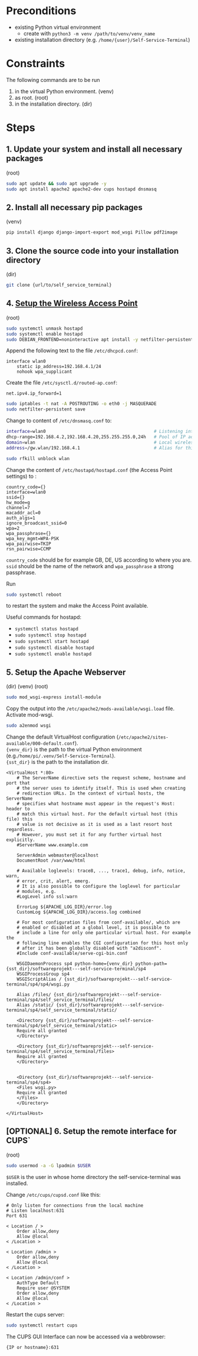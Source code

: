 # Preconditions
- existing Python virtual environment
  - create with `python3 -m venv /path/to/venv/venv_name`
- existing installation directory (e.g. `/home/{user}/Self-Service-Terminal`)

# Constraints
The following commands are to be run
1. in the virtual Python environment. (venv)
2. as root. (root)
3. in the installation directory. (dir)

# Steps
## 1. Update your system and install all necessary packages
(root)  
```bash
sudo apt update && sudo apt upgrade -y  
sudo apt install apache2 apache2-dev cups hostapd dnsmasq  
```

## 2. Install all necessary pip packages
(venv)  
```bash
pip install django django-import-export mod_wsgi Pillow pdf2image  
```

## 3. Clone the source code into your installation directory
(dir)  
```bash
git clone {url/to/self_service_terminal}
```  

## 4. [Setup the Wireless Access Point](https://www.raspberrypi.org/documentation/configuration/wireless/access-point-routed.md)
(root)  

```bash
sudo systemctl unmask hostapd
sudo systemctl enable hostapd
sudo DEBIAN_FRONTEND=noninteractive apt install -y netfilter-persistent iptables-persistent
```

Append the following text to the file `/etc/dhcpcd.conf`:
```
interface wlan0
    static ip_address=192.168.4.1/24
    nohook wpa_supplicant
```

Create the file `/etc/sysctl.d/routed-ap.conf`:
```
net.ipv4.ip_forward=1
```

```bash
sudo iptables -t nat -A POSTROUTING -o eth0 -j MASQUERADE
sudo netfilter-persistent save
```

Change to content of `/etc/dnsmasq.conf` to:
```bash
interface=wlan0                                         # Listening interface
dhcp-range=192.168.4.2,192.168.4.20,255.255.255.0,24h   # Pool of IP addresses served via DHCP
domain=wlan                                             # Local wireless DNS domain
address=/gw.wlan/192.168.4.1                            # Alias for this router
```

```bash
sudo rfkill unblock wlan
```

Change the content of `/etc/hostapd/hostapd.conf` (the Access Point settings) to :
```
country_code={}
interface=wlan0
ssid={}
hw_mode=g
channel=7
macaddr_acl=0
auth_algs=1
ignore_broadcast_ssid=0
wpa=2
wpa_passphrase={}
wpa_key_mgmt=WPA-PSK
wpa_pairwise=TKIP
rsn_pairwise=CCMP
```
`country_code` should be for example GB, DE, US according to where you are.  
`ssid` should be the name of the network and `wpa_passphrase` a strong passphrase.

Run
```bash
sudo systemctl reboot
```
to restart the system and make the Access Point available.  

Useful commands for hostapd:  
- `systemctl status hostapd`
- `sudo systemctl stop hostapd`
- `sudo systemctl start hostapd`
- `sudo systemctl disable hostapd`
- `sudo systemctl enable hostapd`

## 5. Setup the Apache Webserver
(dir) (venv) (root)  

```bash
sudo mod_wsgi-express install-module
```

Copy the output into the `/etc/apache2/mods-available/wsgi.load` file.  
Activate mod-wsgi.
```bash
sudo a2enmod wsgi
```

Change the default VirtualHost configuration (`/etc/apache2/sites-available/000-default.conf`).  
`{venv_dir}` is the path to the virtual Python environment (e.g.`/home/pi/.venv/Self-Service-Terminal`).  
`{sst_dir}` is the path to the installation dir.
```
<VirtualHost *:80>
	# The ServerName directive sets the request scheme, hostname and port that
	# the server uses to identify itself. This is used when creating
	# redirection URLs. In the context of virtual hosts, the ServerName
	# specifies what hostname must appear in the request's Host: header to
	# match this virtual host. For the default virtual host (this file) this
	# value is not decisive as it is used as a last resort host regardless.
	# However, you must set it for any further virtual host explicitly.
	#ServerName www.example.com

	ServerAdmin webmaster@localhost
	DocumentRoot /var/www/html

	# Available loglevels: trace8, ..., trace1, debug, info, notice, warn,
	# error, crit, alert, emerg.
	# It is also possible to configure the loglevel for particular
	# modules, e.g.
	#LogLevel info ssl:warn

	ErrorLog ${APACHE_LOG_DIR}/error.log
	CustomLog ${APACHE_LOG_DIR}/access.log combined

	# For most configuration files from conf-available/, which are
	# enabled or disabled at a global level, it is possible to
	# include a line for only one particular virtual host. For example the
	# following line enables the CGI configuration for this host only
	# after it has been globally disabled with "a2disconf".
	#Include conf-available/serve-cgi-bin.conf
	
	WSGIDaemonProcess sp4 python-home={venv_dir} python-path={sst_dir}/softwareprojekt---self-service-terminal/sp4
	WSGIProcessGroup sp4 
	WSGIScriptAlias / {sst_dir}/softwareprojekt---self-service-terminal/sp4/sp4/wsgi.py
	
	Alias /files/ {sst_dir}/softwareprojekt---self-service-terminal/sp4/self_service_terminal/files/
	Alias /static/ {sst_dir}/softwareprojekt---self-service-terminal/sp4/self_service_terminal/static/

	<Directory {sst_dir}/softwareprojekt---self-service-terminal/sp4/self_service_terminal/static>
	Require all granted
	</Directory>

	<Directory {sst_dir}/softwareprojekt---self-service-terminal/sp4/self_service_terminal/files>
	Require all granted
	</Directory>


	<Directory {sst_dir}/softwareprojekt---self-service-terminal/sp4/sp4>
	<Files wsgi.py>
	Require all granted
	</Files>
	</Directory>	

</VirtualHost>
```

## [OPTIONAL] 6. Setup the remote interface for CUPS`
(root)  
```bash
sudo usermod -a -G lpadmin $USER
```
`$USER` is the user in whose home directory the self-service-terminal was installed.  

Change `/etc/cups/cupsd.conf` like this:  
```
# Only listen for connections from the local machine
# Listen localhost:631
Port 631

< Location / >
    Order allow,deny
    Allow @local
< /Location >

< Location /admin >
    Order allow,deny
    Allow @local
< /Location >

< Location /admin/conf >
    AuthType Default
    Require user @SYSTEM
    Order allow,deny
    Allow @local
< /Location >
```

Restart the cups server:  
```bash
sudo systemctl restart cups
```

The CUPS GUI Interface can now be accessed via a webbrowser:  
```
{IP or hostname}:631
```